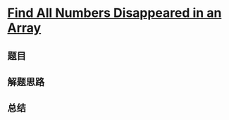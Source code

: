 # [Find All Numbers Disappeared in an Array](https://leetcode.com/problems/find-all-numbers-disappeared-in-an-array/)
## 题目


## 解题思路


## 总结


